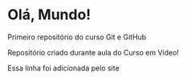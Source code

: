 # Olá, Mundo!
 Primeiro repositório do curso Git e GitHub

Repositório criado durante aula do Curso em Vídeo!

Essa linha foi adicionada pelo site
